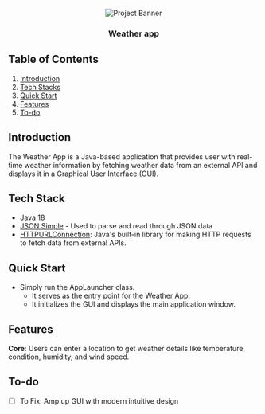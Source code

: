 <div align="center">
  <br />
    <a>
      <img src="https://github.com/sdulal123/weather-App/assets/86375908/1045700a-6ed6-4f74-a19a-48cb6210dd6e" alt="Project Banner">
    </a>
  <br />
  <h3 align="center">Weather app</h3>
</div>

## <a name="table">Table of Contents</a>

1. [Introduction](#introduction)
2. [Tech Stacks](#tech-stacks)
3. [Quick Start](#quick-start)
4. [Features](#features)
5. [To-do](#to-do)

## <a name="introduction"> Introduction </a>

The Weather App is a Java-based application that provides user with real-time weather information by fetching weather data from an external API and displays it in a Graphical User Interface (GUI).

## <a name="tech-stacks"> Tech Stack </a>

- Java 18
- <a href="https://code.google.com/archive/p/json-simple/downloads">JSON Simple</a> - Used to parse and read through JSON data
- <a href="https://docs.oracle.com/en/java/javase/11/docs/api/java.net/java/net/HttpURLConnection.html">HTTPURLConnection</a>: Java's built-in library for making HTTP requests to fetch data from external APIs.

## <a name="quick-start"> Quick Start </a>

- Simply run the AppLauncher class.
    - It serves as the entry point for the Weather App.
    - It initializes the GUI and displays the main application window.


## <a name="features"> Features </a>

**Core**: Users can enter a location to get weather details like temperature, condition, humidity, and wind speed.


## <a name="to-do"> To-do </a>

- [ ] To Fix: Amp up GUI with modern intuitive design
